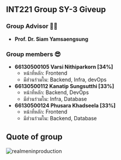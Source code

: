## INT221 Group SY-3 Giveup 

### Group Advisor 👨‍🏫
* **Prof. Dr. Siam Yamsaengsung**

### Group members 😎
* **66130500105 Varsi Nithiparkorn [34%]**
  - หน้าที่หลัก: Frontend
  - มีส่วนร่วมใน: Backend, Infra, devOps
* **66130500112 Kanatip Sungsutthi [33%]**
  - หน้าที่หลัก: Backend, DevOps
  - มีส่วนร่วมใน: Infra, Database
* **66130500124 Phusara Khadseela [33%]**
  - หน้าที่หลัก: Frontend
  - มีส่วนร่วมใน: Backend, Database

## Quote of group
![realmeninproduction](https://github.com/user-attachments/assets/cf32b61c-c90c-42a3-aa3f-7f39baf42cfb)
